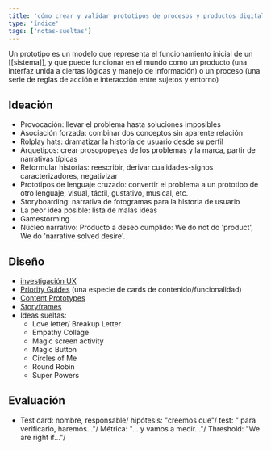```yaml
---
title: 'cómo crear y validar prototipos de procesos y productos digitales'
type: 'índice'
tags: ['notas-sueltas']
---
```


Un prototipo es un modelo que representa el funcionamiento inicial de un [[sistema]], y que puede funcionar en el mundo como un producto (una interfaz unida a ciertas lógicas y manejo de información) o un proceso (una serie de reglas de acción e interacción entre sujetos y entorno)

## Ideación
- Provocación: llevar el problema hasta soluciones imposibles
- Asociación forzada: combinar dos conceptos sin aparente relación
- Rolplay hats: dramatizar la historia de usuario desde su perfil
- Arquetipos: crear prosopopeyas de los problemas y la marca, partir de narrativas típicas
- Reformular historias: reescribir, derivar cualidades-signos caracterizadores, negativizar
- Prototipos de lenguaje cruzado: convertir el problema a un prototipo de otro lenguaje, visual, táctil, gustativo, musical, etc.
- Storyboarding: narrativa de fotogramas para la historia de usuario
- La peor idea posible: lista de malas ideas
- Gamestorming 
- Núcleo narrativo: Producto a deseo cumplido: We do not do 'product', We do 'narrative solved desire'.

## Diseño

- [investigación UX](https://www.userinterviews.com/ux-research-field-guide-chapter/ux-research-basics)
- [Priority Guides](https://alistapart.com/article/priority-guides-a-content-first-alternative-to-wireframes/) (una especie de cards de contenido/funcionalidad)
- [Content Prototypes](https://alistapart.com/blog/post/content-first-design/)
- [Storyframes](https://uxdesign.cc/storyframes-before-wireframes-starting-designs-in-the-text-editor-ec69db78e6e4)
- Ideas sueltas:
	-  Love letter/ Breakup Letter
	-  Empathy Collage 
	-  Magic screen activity
	-  Magic Button
	-  Circles of Me
	-  Round Robin
	-  Super Powers

## Evaluación
- Test card: nombre, responsable/ hipótesis: "creemos que"/ test: " para verificarlo, haremos..."/ Métrica: "... y vamos a medir..."/ Threshold: "We are right if..."/